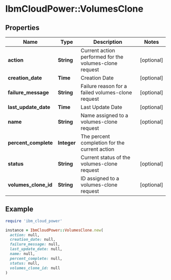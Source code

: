# IbmCloudPower::VolumesClone

## Properties

| Name | Type | Description | Notes |
| ---- | ---- | ----------- | ----- |
| **action** | **String** | Current action performed for the volumes-clone request | [optional] |
| **creation_date** | **Time** | Creation Date | [optional] |
| **failure_message** | **String** | Failure reason for a failed volumes-clone request | [optional] |
| **last_update_date** | **Time** | Last Update Date | [optional] |
| **name** | **String** | Name assigned to a volumes-clone request | [optional] |
| **percent_complete** | **Integer** | The percent completion for the current action |  |
| **status** | **String** | Current status of the volumes-clone request | [optional] |
| **volumes_clone_id** | **String** | ID assigned to a volumes-clone request | [optional] |

## Example

```ruby
require 'ibm_cloud_power'

instance = IbmCloudPower::VolumesClone.new(
  action: null,
  creation_date: null,
  failure_message: null,
  last_update_date: null,
  name: null,
  percent_complete: null,
  status: null,
  volumes_clone_id: null
)
```

